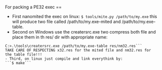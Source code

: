 For packing a PE32 exec ==
- First nanomited the exec on linux:
```$ tools/mite.py /path/to/my.exe```
this will produce two file called /path/to/my.exe-mited and /path/to/my.exe-table.
- Second on Windows use the creatersrc.exe two compress both file and place them in th res/ dir with appropriate name:
```C:>.\tools\creatersrc.exe /path/to/my.exe-mited res/x32.res
C:>.\tools\creatersrc.exe /path/to/my.exe-table res/nm32.res```
TAKE CARE OF RESPECTING x32.res for the mited file and nm32.res for the table file!!!
- Third, on linux just compile and link everythink by:
```$ make```
